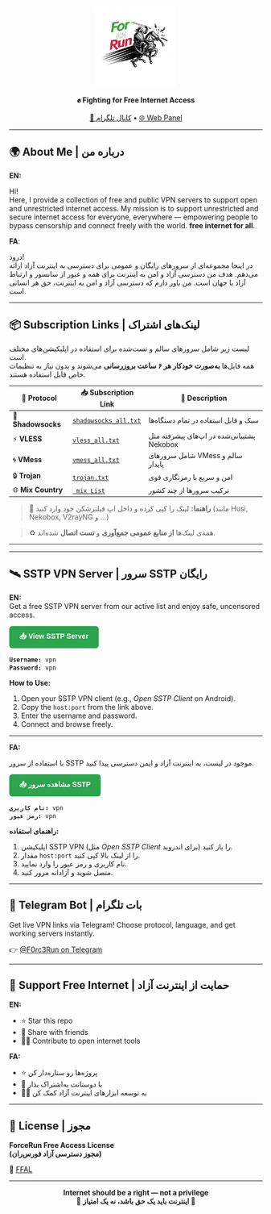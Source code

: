 <!-- README.md for https://github.com/F0rc3Run -->

<p align="center">
  <img src="Logo/logo.png" alt="F0rc3Run Logo" width="160"/>
</p>
<p align="center">
  <b>✊️ Fighting for Free Internet Access</b></br><br>
  <a href="https://t.me/ForceRunVPN">📢 کانال تلگرام</a> • <a href="https://f0rc3run.github.io/F0rc3Run-panel/">🌐 Web Panel</a>
</p>

---

## 🌍 About Me | درباره من

**EN:**  

Hi!  
Here, I provide a collection of free and public VPN servers to support open and unrestricted internet access.
My mission is to support unrestricted and secure internet access for everyone, everywhere — empowering people to bypass censorship and connect freely with the world. **free internet for all**.

**FA**:</br>

درود!<br/>
در اینجا مجموعه‌ای از سرورهای رایگان و عمومی برای دسترسی به اینترنت آزاد ارائه می‌دهم.
هدف من دسترسی آزاد و امن به اینترنت برای همه و عبور از سانسور و ارتباط آزاد با جهان است. من باور دارم که دسترسی آزاد و امن به اینترنت، حق هر انسانی است.


---

## 📦 Subscription Links | لینک‌های اشتراک

لیست زیر شامل سرورهای سالم و تست‌شده برای استفاده در اپلیکیشن‌های مختلف است.  
همه فایل‌ها **به‌صورت خودکار هر ۶ ساعت بروزرسانی** می‌شوند و بدون نیاز به تنظیمات خاص قابل استفاده هستند.

| 📡 Protocol | 📥 Subscription Link | 🧾 Description |
|------------|----------------------|----------------|
| 🔐 **Shadowsocks** | [`shadowsocks_all.txt`](https://raw.githubusercontent.com/F0rc3Run/F0rc3Run/refs/heads/main/splitted-by-protocol/ss/ss.txt) | سبک و قابل استفاده در تمام دستگاه‌ها |
| ⚡ **VLESS** | [`vless_all.txt`](https://raw.githubusercontent.com/F0rc3Run/F0rc3Run/refs/heads/main/splitted-by-protocol/vless/vless_part1.txt) | پشتیبانی‌شده در اپ‌های پیشرفته مثل Nekobox |
| 🌀 **VMess** | [`vmess_all.txt`](https://raw.githubusercontent.com/F0rc3Run/F0rc3Run/refs/heads/main/data/vmess_all.txt) | شامل سرورهای VMess سالم و پایدار |
| 🔒 **Trojan** | [`trojan.txt`](https://raw.githubusercontent.com/F0rc3Run/F0rc3Run/refs/heads/main/splitted-by-protocol/trojan/trojan_part1.txt) | امن و سریع با رمزنگاری قوی |
| 🌐 **Mix Country**  | [` mix List`](https://raw.githubusercontent.com/F0rc3Run/F0rc3Run/main/Special/Telegram.txt) | ترکیب سرورها از چند کشور |


> 🧠 **راهنما:** لینک را کپی کرده و داخل اپ فیلترشکن خود وارد کنید (مانند Husi, Nekobox, V2rayNG و ...)

> ♻️ همه‌ی لینک‌ها **از منابع عمومی جمع‌آوری** و **تست اتصال** شده‌اند.

---

---

<h2>🛰️ SSTP VPN Server | سرور SSTP رایگان</h2>

<p>
<b>EN:</b><br>
Get a free SSTP VPN server from our active list and enjoy safe, uncensored access.
</p>

<a href="https://raw.githubusercontent.com/F0rc3Run/F0rc3Run/refs/heads/main/sstp-configs/sstp_with_country.txt" target="_blank" style="display:inline-block; padding:10px 20px; background:#2da44e; color:white; border-radius:6px; text-decoration:none; font-weight:bold; font-family:sans-serif;">
📥 View SSTP Server
</a>

<pre><code><b>Username:</b> vpn
<b>Password:</b> vpn</code></pre>

<p><b>How to Use:</b></p>
<ol>
<li>Open your SSTP VPN client (e.g., <i>Open SSTP Client</i> on Android).</li>
<li>Copy the <code>host:port</code> from the link above.</li>
<li>Enter the username and password.</li>
<li>Connect and browse freely.</li>
</ol>

<hr>

<p><b>FA:</b><br>

  با استفاده از سرور SSTP موجود در لیست،
به اینترنت آزاد و ایمن دسترسی پیدا کنید.
</p>

<a href="https://raw.githubusercontent.com/F0rc3Run/F0rc3Run/refs/heads/main/sstp-configs/sstp_with_country.txt" target="_blank" style="display:inline-block; padding:10px 20px; background:#2da44e; color:white; border-radius:6px; text-decoration:none; font-weight:bold; font-family:sans-serif;">
📥 مشاهده سرور SSTP
</a>

<pre><code><b>نام کاربری:</b> vpn
<b>رمز عبور:</b> vpn</code></pre>

<p><b>راهنمای استفاده:</b></p>
<ol>
<li>اپلیکیشن SSTP VPN (مثل <i>Open SSTP Client</i> برای اندروید) را باز کنید.</li>
<li>مقدار <code>host:port</code> را از لینک بالا کپی کنید.</li>
<li>نام کاربری و رمز عبور را وارد نمایید.</li>
<li>متصل شوید و آزادانه مرور کنید.</li>
</ol>

---

## 🤖 Telegram Bot | بات تلگرام
 
Get live VPN links via Telegram! Choose protocol, language, and get working servers instantly.

👉 [@F0rc3Run on Telegram](https://t.me/F0rc3Run)

---

## 🤍 Support Free Internet | حمایت از اینترنت آزاد

**EN:**  
- ⭐ Star this repo  
- 📢 Share with friends  
- 🧑‍💻 Contribute to open internet tools

**FA:**  
- ⭐ پروژه‌ها رو ستاره‌دار کن  
- 📢 با دوستانت به‌اشتراک بذار  
- 🧑‍💻 به توسعه ابزارهای اینترنت آزاد کمک کن

---

## 📜 License | مجوز

**ForceRun Free Access License</br> (مجوز دسترسی آزاد فورس‌ران)**

📄 [FFAL](https://raw.githubusercontent.com/F0rc3Run/F0rc3Run/refs/heads/main/LICENSE)

---

<p align="center">
   <b>Internet should be a right — not a privilege</b><br>
  🤍 <b>اینترنت باید یک حق باشد، نه یک امتیاز 🤍</b>
</p>
